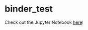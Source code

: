 # binder_test
Check out the Jupyter Notebook <a href="https://mybinder.org/v2/gh/reyannlarkey/binder_test/master?filepath=main.ipynb" target="_blank">here</a>!

